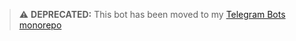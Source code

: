 > ⚠️ **DEPRECATED:** This bot has been moved to my [Telegram Bots monorepo](https://github.com/Dabolus/telegram-bots/tree/main/bots/wotd)
